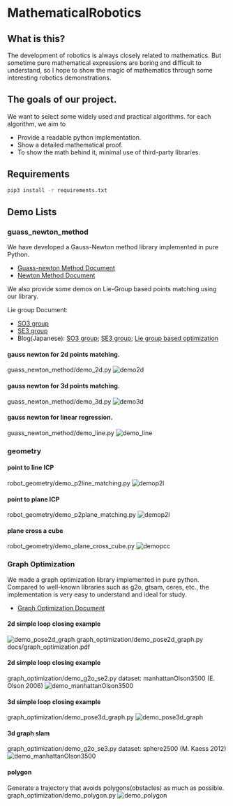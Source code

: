 # MathematicalRobotics

## What is this?
The development of robotics is always closely related to mathematics. But sometime pure mathematical expressions are boring and difficult to understand, so I hope to show the magic of mathematics through some interesting robotics demonstrations.


## The goals of our project.
We want to select some widely used and practical algorithms. for each algorithm, we aim to 
* Provide a readable python implementation.
* Show a detailed mathematical proof.
* To show the math behind it, minimal use of third-party libraries. 

## Requirements 

```bash
pip3 install -r requirements.txt
```

## Demo Lists

### guass_newton_method

We have developed a Gauss-Newton method library implemented in pure Python.

* [Guass-newton Method Document](docs/guass_newton_method.pdf)
* [Newton Method Document](docs/newton_method.pdf)

We also provide some demos on Lie-Group based points matching using our library.

Lie group Document:
* [SO3 group](docs/3d_rotation_group.pdf)
* [SE3 group](docs/3d_transformation_group.pdf)
* Blog(Japanese): [SO3 group](https://qiita.com/scomup/items/fa9aed8870585e865117); [SE3 group](https://qiita.com/scomup/items/d82b35aeb1ecabd75e60); [Lie group based optimization](https://qiita.com/scomup/items/a9c09d57101583c58619)
#### gauss newton for 2d points matching.
guass_newton_method/demo_2d.py
![demo2d](./imgs/demo2d.gif)

#### gauss newton for 3d points matching.
guass_newton_method/demo_3d.py
![demo3d](./imgs/demo3d.gif)

#### gauss newton for linear regression.
guass_newton_method/demo_line.py
![demo_line](./imgs/demo_line.png)

### geometry

#### point to line ICP
robot_geometry/demo_p2line_matching.py
![demop2l](./imgs/point_to_line_ICP.png)

#### point to plane ICP
robot_geometry/demo_p2plane_matching.py
![demop2l](./imgs/point_to_plane_ICP.png)

#### plane cross a cube
robot_geometry/demo_plane_cross_cube.py
![demopcc](./imgs/plane_cross_cube.gif)

### Graph Optimization
We made a graph optimization library implemented in pure python. Compared to well-known libraries such as g2o, gtsam, ceres, etc., the implementation is very easy to understand and ideal for study.

* [Graph Optimization Document](docs/graph_optimization.pdf)

#### 2d simple loop closing example

![demo_pose2d_graph](./imgs/demo_pose2d_graph.gif)
graph_optimization/demo_pose2d_graph.py
docs/graph_optimization.pdf

#### 2d simple loop closing example
graph_optimization/demo_g2o_se2.py
dataset: manhattanOlson3500 (E. Olson 2006)
![demo_manhattanOlson3500](./imgs/manhattanOlson3500.png)

#### 3d simple loop closing example
graph_optimization/demo_pose3d_graph.py
![demo_pose3d_graph](./imgs/demo_pose3d_graph.gif)

#### 3d graph slam
graph_optimization/demo_g2o_se3.py
dataset: sphere2500 (M. Kaess 2012)
![demo_manhattanOlson3500](./imgs/sphere2500.gif)

#### polygon
Generate a trajectory that avoids polygons(obstacles) as much as possible.  
graph_optimization/demo_polygon.py
![demo_polygon](./imgs/demo_polygon.gif)

